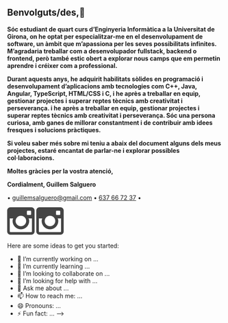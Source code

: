## Benvolguts/des,👋
<p>
  <b>
Sóc estudiant de quart curs d’Enginyeria Informàtica a la Universitat de Girona, on he optat per especialitzar-me en el desenvolupament de software, un àmbit que m’apassiona per les seves possibilitats infinites. M’agradaria treballar com a desenvolupador fullstack, backend o frontend, però també estic obert a explorar nous camps que em permetin aprendre i créixer com a professional.

Durant aquests anys, he adquirit habilitats sòlides en programació i desenvolupament d’aplicacions amb tecnologies com C++, Java, Angular, TypeScript, HTML/CSS i C, i he après a treballar en equip, gestionar projectes i superar reptes tècnics amb creativitat i perseverança. i he après a treballar en equip, gestionar projectes i superar reptes tècnics amb creativitat i perseverança. Sóc una persona curiosa, amb ganes de millorar constantment i de contribuir amb idees fresques i solucions pràctiques.

Si voleu saber més sobre mi teniu a abaix del document alguns dels meus projectes, estaré encantat de parlar-ne i explorar possibles col·laboracions.

Moltes gràcies per la vostra atenció,

Cordialment,
Guillem Salguero </b>


 &bull; 
      <a href="mailto:guillemsalguero@gmail.com">guillemsalguero@gmail.com</a>
 &bull;
      <a href="tel:637667237">637 66 72 37</a>
 &bull;
</p>
<p>
  <a href="https://www.instagram.com/guillemsalguero/"><img loading="lazy" src="https://raw.githubusercontent.com/GuillemSalguero/GuillemSalguero/main/assert/logos/instagram.svg"></a>
  <a href="https://github.com/GuillemSalguero"><img loading="lazy" src="https://raw.githubusercontent.com/GuillemSalguero/GuillemSalguero/main/assert/logos/instagram.svg"></a>
</p>
Here are some ideas to get you started:

- 🔭 I’m currently working on ...
- 🌱 I’m currently learning ...
- 👯 I’m looking to collaborate on ...
- 🤔 I’m looking for help with ...
- 💬 Ask me about ...
- 📫 How to reach me: ...
- 😄 Pronouns: ...
- ⚡ Fun fact: ...
-->

